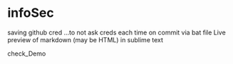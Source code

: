 # infoSec

saving github cred ...to not ask creds each time on commit via bat file
Live preview of markdown (may be HTML) in sublime text


check_Demo